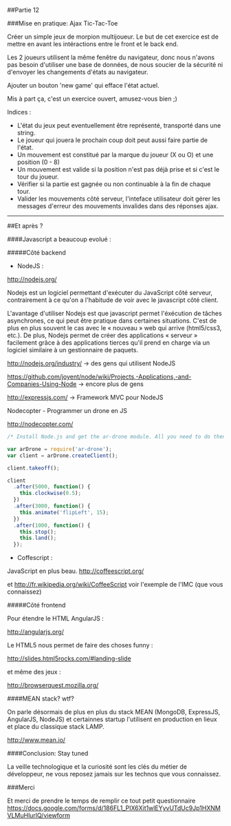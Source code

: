 ##Partie 12

###Mise en pratique: Ajax Tic-Tac-Toe

Créer un simple jeux de morpion multijoueur. Le but de cet exercice est de mettre en avant les intéractions entre le front et le back end.

Les 2 joueurs utilisent la même fenêtre du navigateur, donc nous n'avons pas besoin d'utiliser une base de données, de nous soucier de la sécurité ni d'envoyer les changements d'états au navigateur.

Ajouter un bouton 'new game' qui efface l'état actuel.

Mis à part ça, c'est un exercice ouvert, amusez-vous bien ;)


Indices : 

- L'état du jeux peut eventuellement être représenté, transporté dans une string.
- Le joueur qui jouera le prochain coup doit peut aussi faire partie de l'état.
- Un mouvement est constitué par la marque du joueur (X ou O) et une position (0 - 8)
- Un mouvement est valide si la position n'est pas déjà prise et si c'est le tour du joueur.
- Vérifier si la partie est gagnée ou non continuable à la fin de chaque tour.
- Valider les mouvements côté serveur, l'inteface utilisateur doit gérer les messages d'erreur des mouvements invalides dans des réponses ajax.



---------------------------------

##Et après ?

####Javascript a beaucoup evolué :


#####Côté backend

* NodeJS :

http://nodejs.org/

Nodejs est un logiciel permettant d'exécuter du JavaScript côté serveur, contrairement à ce qu'on a l'habitude de voir avec le javascript côté client.

L'avantage d'utiliser Nodejs est que javascript permet l'éxécution de tâches asynchrones, ce qui peut être pratique dans certaines situations. C'est de plus en plus souvent le cas avec le « nouveau » web qui arrive (html5/css3, etc.).
De plus, Nodejs permet de créer des applications « serveur » facilement grâce à des applications tierces qu'il prend en charge via un logiciel similaire à un gestionnaire de paquets.

http://nodejs.org/industry/ -> des gens qui utilisent NodeJS

https://github.com/joyent/node/wiki/Projects,-Applications,-and-Companies-Using-Node -> encore plus de gens

http://expressjs.com/ -> Framework MVC pour NodeJS


Nodecopter - Programmer un drone en JS

http://nodecopter.com/

```javascript
/* Install Node.js and get the ar-drone module. All you need to do then is to execute the following code with node. That will make your drone take off, move around, do a flip and carefully land again. Seriously, that's all! */

var arDrone = require('ar-drone');
var client = arDrone.createClient();

client.takeoff();

client
  .after(5000, function() {
    this.clockwise(0.5);
  })
  .after(3000, function() {
    this.animate('flipLeft', 15);
  })
  .after(1000, function() {
    this.stop();
    this.land();
  });
```



* Coffescript :

JavaScript en plus beau.
http://coffeescript.org/

et http://fr.wikipedia.org/wiki/CoffeeScript voir l'exemple de l'IMC (que vous connaissez)


#####Côté frontend

Pour étendre le HTML AngularJS :

http://angularjs.org/

Le HTML5 nous permet de faire des choses funny :

http://slides.html5rocks.com/#landing-slide

et même des jeux :

http://browserquest.mozilla.org/


####MEAN stack? wtf?

On parle désormais de plus en plus du stack MEAN (MongoDB, ExpressJS, AngularJS, NodeJS) et certainnes startup l'utilisent en production en lieux et place du classique stack LAMP.

http://www.mean.io/

####Conclusion: Stay tuned

La veille technologique et la curiosité sont les clés du métier de développeur, ne vous reposez jamais sur les technos que vous connaissez.



###Merci

Et merci de prendre le temps de remplir ce tout petit questionnaire https://docs.google.com/forms/d/186FL1_PIX6Xit1wlEYyvUTdUc9Jp1HXNMVLMuHlurlQ/viewform


